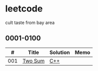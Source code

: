 # leetcode
cult taste from bay area

## 0001-0100
| # | Title | Solution | Memo |
|---| ----- | -------- | ---- |
|001|[Two Sum](https://leetcode.com/problems/two-sum/description/) | [C++](./algo/cpp/two_sum.cc) | |
